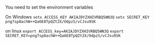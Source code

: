 You need to set the environment variables

On Windows
`setx ACCESS_KEY AKIAJDYZXHIVRBQ5WN3Q`
`setx SECRET_KEY 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`


on linux
`export ACCESS_key=AKIAJDYZXHIVRBQ5WN3Q`
`export SECRET_KEY=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`